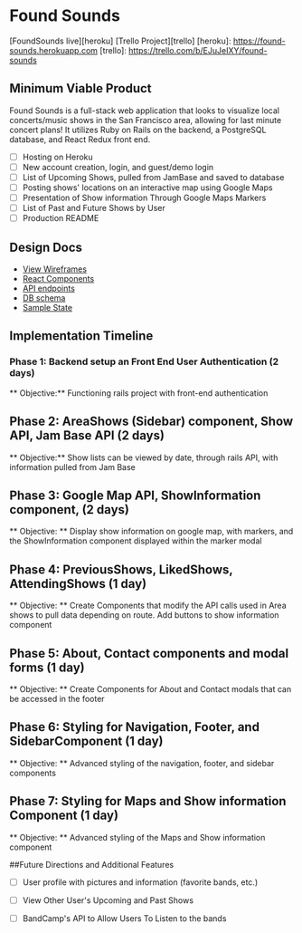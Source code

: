 # Found Sounds
[FoundSounds live][heroku]
[Trello Project][trello]
[heroku]: https://found-sounds.herokuapp.com
[trello]: https://trello.com/b/EJuJeIXY/found-sounds

## Minimum Viable Product
Found Sounds is a full-stack web application that looks to visualize local concerts/music shows in the San Francisco area, allowing for last minute concert plans! It utilizes Ruby on Rails on the backend, a PostgreSQL database, and React Redux front end.
- [  ] Hosting on Heroku
- [  ] New account creation, login, and guest/demo login
- [  ] List of Upcoming Shows, pulled from JamBase and saved to database
- [  ] Posting shows' locations on an interactive map using Google Maps
- [  ] Presentation of Show information Through Google Maps Markers
- [  ] List of Past and Future Shows by User
- [  ] Production README

## Design Docs
* [View Wireframes][wireframes]
* [React Components][components]
* [API endpoints][api-endpoints]
* [DB schema][schema]
* [Sample State][sample-state]

[wireframes]: docs/wireframes
[components]: docs/component-hierarchy.md
[api-endpoints]: docs/api-endpoints.md
[schema]: docs/schema.md
[sample-state]: docs/sample-state.md

## Implementation Timeline

### Phase 1: Backend setup an Front End User Authentication (2 days)

** Objective:** Functioning rails project with front-end authentication

## Phase 2: AreaShows (Sidebar) component, Show API, Jam Base API (2 days)

** Objective:** Show lists can be viewed by date, through rails API, with information pulled from Jam Base

## Phase 3: Google Map API, ShowInformation component, (2 days)

** Objective: ** Display show information on google map, with markers, and the ShowInformation component displayed within the marker modal

## Phase 4: PreviousShows, LikedShows, AttendingShows (1 day)
** Objective: ** Create Components that modify the API calls used in Area shows to pull data depending on route. Add buttons to show information component

## Phase 5: About, Contact components and modal forms (1 day)
** Objective: ** Create Components for About and Contact modals that can be accessed in the footer

## Phase 6: Styling for Navigation, Footer, and SidebarComponent (1 day)
** Objective: ** Advanced styling of the navigation, footer, and sidebar components

## Phase 7: Styling for Maps and Show information Component (1 day)
** Objective: ** Advanced styling of the Maps and Show information component

##Future Directions and Additional Features
- [ ] User profile with pictures and information (favorite bands, etc.)
- [ ] View Other User's Upcoming and Past Shows
- [ ] BandCamp's API to Allow Users To Listen to the bands

